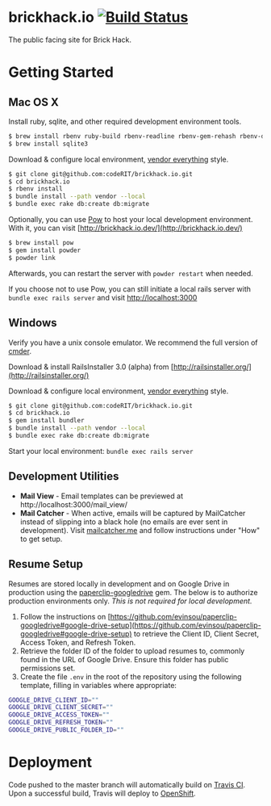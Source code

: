 # brickhack.io  [![Build Status](https://travis-ci.org/codeRIT/brickhack.io.svg?branch=develop)](https://travis-ci.org/codeRIT/brickhack.io)

The public facing site for Brick Hack.

# Getting Started

## Mac OS X

Install ruby, sqlite, and other required development environment tools.
```bash
$ brew install rbenv ruby-build rbenv-readline rbenv-gem-rehash rbenv-default-gems rbenv-binstubs
$ brew install sqlite3
```

Download & configure local environment, [vendor everything](http://ryan.mcgeary.org/2011/02/09/vendor-everything-still-applies/) style.
```bash
$ git clone git@github.com:codeRIT/brickhack.io.git
$ cd brickhack.io
$ rbenv install
$ bundle install --path vendor --local
$ bundle exec rake db:create db:migrate
```

Optionally, you can use [Pow](http://pow.cx) to host your local development environment. With it, you can visit [http://brickhack.io.dev/](http://brickhack.io.dev/)
```bash
$ brew install pow
$ gem install powder
$ powder link
```
Afterwards, you can restart the server with `powder restart`  when needed.

If you choose not to use Pow, you can still initiate a local rails server with `bundle exec rails server` and visit [http://localhost:3000](http://localhost:3000)

## Windows

Verify you have a unix console emulator. We recommend the full version of [cmder](http://bliker.github.io/cmder/).

Download & install RailsInstaller 3.0 (alpha) from [http://railsinstaller.org/](http://railsinstaller.org/)

Download & configure local environment, [vendor everything](http://ryan.mcgeary.org/2011/02/09/vendor-everything-still-applies/) style.
```bash
$ git clone git@github.com:codeRIT/brickhack.io.git
$ cd brickhack.io
$ gem install bundler
$ bundle install --path vendor --local
$ bundle exec rake db:create db:migrate
```

Start your local environment: `bundle exec rails server`

## Development Utilities

* **Mail View** - Email templates can be previewed at http://localhost:3000/mail_view/
* **Mail Catcher** - When active, emails will be captured by MailCatcher instead of slipping into a black hole (no emails are ever sent in development). Visit [mailcatcher.me](http://mailcatcher.me/) and follow instructions under "How" to get setup.

## Resume Setup

Resumes are stored locally in development and on Google Drive in production using the [paperclip-googledrive](https://github.com/evinsou/paperclip-googledrive) gem. The below is to authorize production environments only. *This is not required for local development.*

1. Follow the instructions on [https://github.com/evinsou/paperclip-googledrive#google-drive-setup](https://github.com/evinsou/paperclip-googledrive#google-drive-setup) to retrieve the Client ID, Client Secret, Access Token, and Refresh Token.
2. Retrieve the folder ID of the folder to upload resumes to, commonly found in the URL of Google Drive. Ensure this folder has public permissions set.
3. Create the file `.env` in the root of the repository using the following template, filling in variables where appropriate:

```bash
GOOGLE_DRIVE_CLIENT_ID=""
GOOGLE_DRIVE_CLIENT_SECRET=""
GOOGLE_DRIVE_ACCESS_TOKEN=""
GOOGLE_DRIVE_REFRESH_TOKEN=""
GOOGLE_DRIVE_PUBLIC_FOLDER_ID=""
```

# Deployment

Code pushed to the master branch will automatically build on [Travis CI](https://travis-ci.org/codeRIT/brickhack.io). Upon a successful build, Travis will deploy to [OpenShift](https://www.openshift.com).
